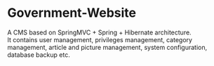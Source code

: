 Government-Website
==================
A CMS based on SpringMVC + Spring + Hibernate architecture.<br />
It contains user management, privileges management, category management, article and picture management, system configuration,
database backup etc.
